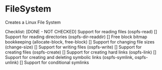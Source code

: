 FileSystem
==========

Creates a Linux File System

Checklist:
[DONE - NOT CHECKED] Support for reading files (ospfs-read)
[] Support for reading directories (ospfs-dir-readdir)
[] Free block bitmap bookkeeping (allocate-block, free-block)
[] Support for changing file sizes (change-size)
[] Support for writing files (ospfs-write)
[] Support for creating files (ospfs-create)
[] Support for creating hard links (ospfs-link)
[] Support for creating and deleting symbolic links (ospfs-symlink,
ospfs-unlink)
[] Support for conditional symlinks
